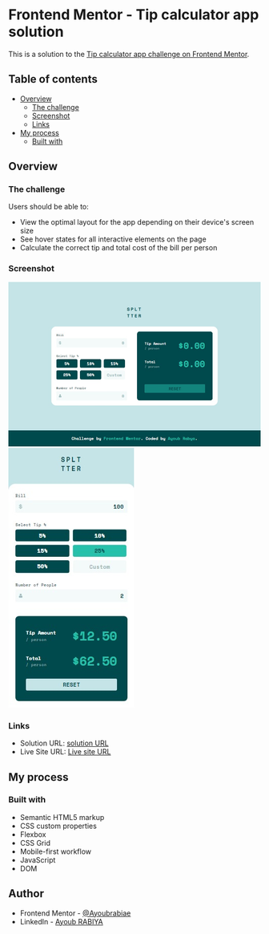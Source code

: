 # Frontend Mentor - Tip calculator app solution

This is a solution to the [Tip calculator app challenge on Frontend Mentor](https://www.frontendmentor.io/challenges/tip-calculator-app-ugJNGbJUX).

## Table of contents

- [Overview](#overview)
  - [The challenge](#the-challenge)
  - [Screenshot](#screenshot)
  - [Links](#links)
- [My process](#my-process)
  - [Built with](#built-with)

## Overview

### The challenge

Users should be able to:

- View the optimal layout for the app depending on their device's screen size
- See hover states for all interactive elements on the page
- Calculate the correct tip and total cost of the bill per person

### Screenshot

![Screenshot 1](./screenshot1.jpg)
![Screenshot 2](./screenshot2.jpg)

### Links

- Solution URL: [solution URL](https://www.frontendmentor.io/solutions/tip-calculator-nyPWCxZGVU)
- Live Site URL: [Live site URL](https://ayoubrabiae.github.io/tip_calculator/)

## My process

### Built with

- Semantic HTML5 markup
- CSS custom properties
- Flexbox
- CSS Grid
- Mobile-first workflow
- JavaScript
- DOM

## Author

- Frontend Mentor - [@Ayoubrabiae](https://www.frontendmentor.io/profile/Ayoubrabiae)
- LinkedIn - [Ayoub RABIYA](https://www.linkedin.com/in/ayoub-rabiya/)
